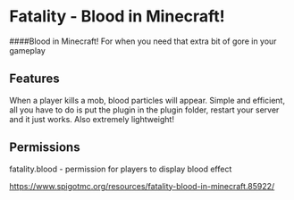 # Fatality - Blood in Minecraft!
####Blood in Minecraft! For when you need that extra bit of gore in your gameplay

## Features
When a player kills a mob, blood particles will appear. Simple and efficient, all you have to do is put the plugin in the plugin folder, restart your server and it just works. Also extremely lightweight!

## Permissions
fatality.blood - permission for players to display blood effect​



https://www.spigotmc.org/resources/fatality-blood-in-minecraft.85922/